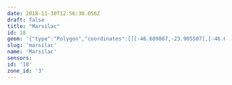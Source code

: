 ```yaml
---
date: 2018-11-30T12:56:30.056Z
draft: false
title: "Marsilac"
id: 18
geom: '{"type":"Polygon","coordinates":[[[-46.609867,-23.905507],[-46.610487,-23.905521],[-46.63893,-23.911156],[-46.640514,-23.911526],[-46.640432,-23.910784],[-46.64044,-23.909688],[-46.640707,-23.908299],[-46.641092,-23.90726],[-46.643264,-23.902398],[-46.643862,-23.901244],[-46.644598,-23.900242],[-46.647413,-23.897576],[-46.648333,-23.896472],[-46.650762,-23.892168],[-46.651267,-23.891098],[-46.651673,-23.889649],[-46.651782,-23.888206],[-46.664648,-23.887607],[-46.666836,-23.88756],[-46.69917,-23.886165],[-46.71714,-23.880856],[-46.720629,-23.879903],[-46.732545,-23.876326],[-46.73628,-23.875324],[-46.741593,-23.873696],[-46.747546,-23.872025],[-46.752321,-23.870563],[-46.763253,-23.866763],[-46.763525,-23.866992],[-46.763851,-23.867104],[-46.764544,-23.86693],[-46.764874,-23.866933],[-46.765122,-23.867044],[-46.765376,-23.86727],[-46.765591,-23.867323],[-46.766755,-23.8671],[-46.767272,-23.867076],[-46.767567,-23.8675],[-46.768006,-23.867817],[-46.768266,-23.868213],[-46.768395,-23.868284],[-46.769285,-23.868445],[-46.770146,-23.868275],[-46.770864,-23.867999],[-46.77135,-23.868019],[-46.771758,-23.868126],[-46.772214,-23.8681],[-46.772651,-23.867983],[-46.773116,-23.86811],[-46.773486,-23.868047],[-46.773781,-23.867825],[-46.774048,-23.867295],[-46.774357,-23.867164],[-46.774888,-23.866713],[-46.775305,-23.866678],[-46.775665,-23.866522],[-46.775637,-23.867167],[-46.775839,-23.872673],[-46.775864,-23.875201],[-46.776022,-23.87528],[-46.776041,-23.877415],[-46.776331,-23.880129],[-46.776398,-23.881782],[-46.776307,-23.884578],[-46.776432,-23.886302],[-46.776315,-23.887213],[-46.776626,-23.890263],[-46.776584,-23.892568],[-46.776826,-23.893179],[-46.776915,-23.893255],[-46.778078,-23.893327],[-46.782226,-23.893866],[-46.78309,-23.893932],[-46.78392,-23.8941],[-46.784114,-23.894066],[-46.785438,-23.894197],[-46.785617,-23.894284],[-46.78698,-23.894509],[-46.787561,-23.894754],[-46.788056,-23.894823],[-46.788596,-23.894657],[-46.789409,-23.894588],[-46.79509,-23.893752],[-46.795379,-23.893655],[-46.796233,-23.893167],[-46.796788,-23.893051],[-46.797175,-23.893095],[-46.798386,-23.893614],[-46.799195,-23.893772],[-46.799654,-23.893724],[-46.800179,-23.893581],[-46.800543,-23.893308],[-46.800949,-23.892881],[-46.801004,-23.8925],[-46.800915,-23.890478],[-46.800956,-23.890192],[-46.801318,-23.889154],[-46.801738,-23.888568],[-46.802117,-23.888203],[-46.802959,-23.887717],[-46.803454,-23.887565],[-46.804026,-23.88746],[-46.805455,-23.887521],[-46.806203,-23.887137],[-46.806767,-23.886716],[-46.807359,-23.886561],[-46.807564,-23.886856],[-46.807564,-23.88705],[-46.807418,-23.88725],[-46.806829,-23.887333],[-46.80672,-23.887396],[-46.806517,-23.88792],[-46.806527,-23.888071],[-46.806689,-23.888155],[-46.807074,-23.887748],[-46.807164,-23.887727],[-46.807216,-23.88778],[-46.807149,-23.88801],[-46.807242,-23.88834],[-46.806959,-23.888698],[-46.807076,-23.888878],[-46.807263,-23.888966],[-46.807411,-23.88925],[-46.807387,-23.889294],[-46.807107,-23.88925],[-46.806868,-23.88909],[-46.806739,-23.889187],[-46.806816,-23.889449],[-46.806772,-23.88983],[-46.807164,-23.890036],[-46.807243,-23.890282],[-46.807026,-23.890424],[-46.806739,-23.890398],[-46.806632,-23.890441],[-46.806672,-23.890634],[-46.806452,-23.890806],[-46.80641,-23.890907],[-46.806297,-23.89149],[-46.806203,-23.891662],[-46.806227,-23.891865],[-46.805962,-23.892202],[-46.805746,-23.892183],[-46.805584,-23.892066],[-46.80571,-23.891883],[-46.805934,-23.891746],[-46.805922,-23.891612],[-46.805506,-23.891377],[-46.805389,-23.891382],[-46.804851,-23.891971],[-46.804487,-23.892242],[-46.80412,-23.892883],[-46.804122,-23.892978],[-46.804195,-23.893034],[-46.804401,-23.892999],[-46.804824,-23.893039],[-46.804982,-23.893219],[-46.804998,-23.893433],[-46.804873,-23.894069],[-46.804633,-23.894379],[-46.804528,-23.894691],[-46.804625,-23.894919],[-46.804626,-23.895329],[-46.805195,-23.89556],[-46.805268,-23.895639],[-46.80523,-23.895728],[-46.804892,-23.895957],[-46.804851,-23.896124],[-46.80497,-23.896199],[-46.804972,-23.896517],[-46.805034,-23.89666],[-46.805341,-23.896829],[-46.805382,-23.896958],[-46.805285,-23.897047],[-46.80498,-23.89705],[-46.804893,-23.897154],[-46.804907,-23.897202],[-46.805219,-23.897271],[-46.805451,-23.897501],[-46.805447,-23.89764],[-46.805311,-23.897783],[-46.805555,-23.897868],[-46.805587,-23.897934],[-46.805598,-23.898414],[-46.806014,-23.898204],[-46.806127,-23.898269],[-46.806112,-23.898381],[-46.805939,-23.898416],[-46.805806,-23.898543],[-46.805832,-23.898716],[-46.806384,-23.899135],[-46.806437,-23.899404],[-46.806924,-23.899818],[-46.806917,-23.900023],[-46.807008,-23.900173],[-46.806723,-23.900889],[-46.80674,-23.901426],[-46.806838,-23.901419],[-46.807016,-23.901266],[-46.807126,-23.901364],[-46.806997,-23.901556],[-46.807088,-23.9017],[-46.807541,-23.901695],[-46.807799,-23.901776],[-46.807899,-23.901914],[-46.807863,-23.902122],[-46.807918,-23.902309],[-46.808127,-23.90247],[-46.808277,-23.902471],[-46.808423,-23.90262],[-46.808414,-23.902877],[-46.808325,-23.903089],[-46.80835,-23.903258],[-46.808754,-23.903338],[-46.808566,-23.903702],[-46.808811,-23.903911],[-46.808708,-23.904495],[-46.808765,-23.90457],[-46.808935,-23.904537],[-46.809043,-23.904313],[-46.809154,-23.904314],[-46.809265,-23.904485],[-46.809419,-23.905021],[-46.809524,-23.905038],[-46.809791,-23.904938],[-46.80971,-23.905226],[-46.810079,-23.905345],[-46.810138,-23.905628],[-46.810639,-23.905598],[-46.810651,-23.9058],[-46.810492,-23.906074],[-46.810572,-23.906176],[-46.810777,-23.906095],[-46.810911,-23.906117],[-46.811162,-23.90684],[-46.810843,-23.906872],[-46.810741,-23.907071],[-46.81082,-23.907156],[-46.811186,-23.90717],[-46.811331,-23.907288],[-46.811395,-23.907582],[-46.811355,-23.907793],[-46.811469,-23.907894],[-46.811636,-23.90792],[-46.811649,-23.907986],[-46.811309,-23.908339],[-46.811367,-23.908752],[-46.811557,-23.908932],[-46.811818,-23.908904],[-46.811858,-23.908975],[-46.811642,-23.909428],[-46.811355,-23.909719],[-46.811358,-23.909803],[-46.811562,-23.909969],[-46.81201,-23.910144],[-46.812084,-23.910288],[-46.812032,-23.910351],[-46.811763,-23.910327],[-46.811711,-23.910397],[-46.811989,-23.910823],[-46.811903,-23.91134],[-46.811749,-23.911317],[-46.811653,-23.910936],[-46.811518,-23.910859],[-46.811343,-23.910929],[-46.81125,-23.911198],[-46.811078,-23.911214],[-46.81091,-23.911118],[-46.81074,-23.911181],[-46.810814,-23.911351],[-46.811142,-23.911533],[-46.811319,-23.911867],[-46.811621,-23.911978],[-46.811905,-23.911983],[-46.812008,-23.912107],[-46.811772,-23.912544],[-46.811731,-23.913206],[-46.811793,-23.913439],[-46.811394,-23.914012],[-46.811468,-23.914517],[-46.811103,-23.915104],[-46.811131,-23.915439],[-46.810927,-23.915722],[-46.811022,-23.915867],[-46.811329,-23.915937],[-46.811471,-23.916062],[-46.811386,-23.916245],[-46.811416,-23.916333],[-46.811239,-23.916532],[-46.811284,-23.916616],[-46.811464,-23.916545],[-46.81153,-23.916601],[-46.811408,-23.916727],[-46.811137,-23.91682],[-46.811112,-23.916915],[-46.811584,-23.916912],[-46.811685,-23.916994],[-46.811493,-23.917202],[-46.810737,-23.917433],[-46.810055,-23.917822],[-46.809901,-23.917993],[-46.809968,-23.918089],[-46.810252,-23.917925],[-46.810409,-23.917929],[-46.810458,-23.917988],[-46.810424,-23.918063],[-46.810168,-23.91814],[-46.810145,-23.918207],[-46.810507,-23.918322],[-46.810676,-23.918177],[-46.810791,-23.918257],[-46.810652,-23.918445],[-46.810836,-23.918738],[-46.810636,-23.919957],[-46.810512,-23.920291],[-46.810591,-23.920408],[-46.81046,-23.921289],[-46.810169,-23.922293],[-46.809855,-23.922782],[-46.809648,-23.923549],[-46.809699,-23.924603],[-46.809361,-23.925598],[-46.809085,-23.926081],[-46.808846,-23.92672],[-46.808302,-23.928455],[-46.807762,-23.929303],[-46.807763,-23.929386],[-46.808099,-23.92989],[-46.808152,-23.930102],[-46.808078,-23.931922],[-46.807869,-23.932281],[-46.807266,-23.93275],[-46.807002,-23.933974],[-46.806424,-23.935034],[-46.806404,-23.935414],[-46.806842,-23.93603],[-46.806886,-23.936265],[-46.806705,-23.937457],[-46.806858,-23.937994],[-46.806884,-23.938371],[-46.806362,-23.939246],[-46.805965,-23.939476],[-46.805557,-23.939415],[-46.804211,-23.938507],[-46.803688,-23.938305],[-46.803383,-23.938291],[-46.802229,-23.938712],[-46.801293,-23.93886],[-46.800881,-23.93931],[-46.800566,-23.939496],[-46.799718,-23.939553],[-46.798967,-23.93925],[-46.79853,-23.939244],[-46.797994,-23.93944],[-46.797443,-23.939736],[-46.79711,-23.939827],[-46.796202,-23.939921],[-46.795656,-23.940218],[-46.795433,-23.940553],[-46.795144,-23.941783],[-46.794708,-23.942689],[-46.794399,-23.943166],[-46.794033,-23.943502],[-46.793477,-23.943662],[-46.79329,-23.943893],[-46.792795,-23.94378],[-46.792449,-23.943475],[-46.792114,-23.942961],[-46.791961,-23.942827],[-46.790993,-23.942503],[-46.789131,-23.941181],[-46.788327,-23.941131],[-46.787689,-23.941172],[-46.786932,-23.941351],[-46.786381,-23.941563],[-46.78569,-23.942253],[-46.785248,-23.942948],[-46.785085,-23.943375],[-46.783409,-23.945341],[-46.783414,-23.945465],[-46.784096,-23.94641],[-46.783654,-23.946822],[-46.783377,-23.947232],[-46.783014,-23.94737],[-46.782577,-23.947403],[-46.782257,-23.947593],[-46.782042,-23.947935],[-46.781538,-23.948403],[-46.781347,-23.948881],[-46.781142,-23.9492],[-46.780645,-23.949319],[-46.779274,-23.949074],[-46.778464,-23.949689],[-46.777102,-23.95018],[-46.776446,-23.95021],[-46.775735,-23.949962],[-46.775335,-23.949955],[-46.774261,-23.950219],[-46.773892,-23.950608],[-46.773856,-23.950769],[-46.77391,-23.950874],[-46.774258,-23.951388],[-46.774587,-23.952047],[-46.774988,-23.952585],[-46.775057,-23.952842],[-46.774905,-23.953078],[-46.774735,-23.953187],[-46.774547,-23.953268],[-46.774169,-23.953312],[-46.773884,-23.953456],[-46.773752,-23.953943],[-46.773759,-23.954171],[-46.773859,-23.954321],[-46.774363,-23.95464],[-46.774487,-23.954947],[-46.77444,-23.955206],[-46.774579,-23.955485],[-46.77479,-23.955774],[-46.775341,-23.956127],[-46.775369,-23.9563],[-46.775281,-23.956509],[-46.774991,-23.956778],[-46.774877,-23.95709],[-46.774836,-23.9575],[-46.774683,-23.957653],[-46.774587,-23.957669],[-46.77364,-23.957202],[-46.77337,-23.957185],[-46.773294,-23.957229],[-46.773294,-23.957745],[-46.773185,-23.958176],[-46.773324,-23.958542],[-46.77361,-23.959009],[-46.773618,-23.959381],[-46.773547,-23.959488],[-46.773002,-23.959774],[-46.772596,-23.96013],[-46.77194,-23.960174],[-46.771704,-23.960415],[-46.771458,-23.960931],[-46.771249,-23.961172],[-46.770999,-23.961315],[-46.770561,-23.961351],[-46.770287,-23.96125],[-46.769724,-23.960853],[-46.769358,-23.960809],[-46.769235,-23.961042],[-46.76912,-23.961843],[-46.768991,-23.962108],[-46.768839,-23.962152],[-46.768089,-23.961887],[-46.767193,-23.960967],[-46.766951,-23.960911],[-46.766711,-23.960959],[-46.76648,-23.961098],[-46.76639,-23.961283],[-46.76614,-23.961469],[-46.765704,-23.96209],[-46.765457,-23.962026],[-46.765162,-23.961797],[-46.76504,-23.96178],[-46.764831,-23.961917],[-46.763873,-23.962741],[-46.763608,-23.963293],[-46.763471,-23.963417],[-46.763179,-23.963439],[-46.762505,-23.963214],[-46.761954,-23.963221],[-46.762252,-23.963694],[-46.762446,-23.964271],[-46.762467,-23.964845],[-46.762529,-23.964985],[-46.76296,-23.965401],[-46.763523,-23.96581],[-46.763598,-23.965925],[-46.763577,-23.966365],[-46.76337,-23.966777],[-46.763157,-23.96802],[-46.763071,-23.968228],[-46.762536,-23.96846],[-46.762084,-23.968923],[-46.761134,-23.969349],[-46.760647,-23.96966],[-46.760086,-23.970336],[-46.760212,-23.972377],[-46.760155,-23.97256],[-46.759836,-23.97304],[-46.759677,-23.973543],[-46.759571,-23.973605],[-46.759444,-23.973552],[-46.759208,-23.973274],[-46.758762,-23.973205],[-46.758707,-23.973078],[-46.758735,-23.972687],[-46.7585,-23.972439],[-46.758221,-23.972473],[-46.757643,-23.973191],[-46.757415,-23.973294],[-46.757329,-23.973295],[-46.757194,-23.973138],[-46.757055,-23.972694],[-46.756548,-23.972522],[-46.756202,-23.972477],[-46.75536,-23.972548],[-46.754516,-23.972933],[-46.754384,-23.973072],[-46.754408,-23.973396],[-46.754648,-23.973844],[-46.754734,-23.974406],[-46.754721,-23.975371],[-46.754795,-23.975443],[-46.754954,-23.975448],[-46.755736,-23.975335],[-46.755996,-23.975399],[-46.756265,-23.976636],[-46.756203,-23.977461],[-46.756361,-23.977807],[-46.756521,-23.977891],[-46.756734,-23.977907],[-46.757347,-23.977533],[-46.757639,-23.977518],[-46.758152,-23.977683],[-46.758864,-23.978242],[-46.758822,-23.978909],[-46.758688,-23.979661],[-46.758556,-23.979932],[-46.758162,-23.980362],[-46.758141,-23.980547],[-46.758369,-23.980998],[-46.758558,-23.981568],[-46.75881,-23.98176],[-46.759289,-23.981952],[-46.759676,-23.98228],[-46.760026,-23.983292],[-46.760241,-23.983488],[-46.760858,-23.983696],[-46.760958,-23.983799],[-46.761033,-23.984194],[-46.760997,-23.984383],[-46.760884,-23.98448],[-46.760354,-23.98463],[-46.760252,-23.984769],[-46.760352,-23.985023],[-46.760631,-23.985343],[-46.76082,-23.986165],[-46.761109,-23.98627],[-46.761655,-23.986261],[-46.761983,-23.986378],[-46.762026,-23.986455],[-46.76191,-23.987168],[-46.761921,-23.987721],[-46.761781,-23.988362],[-46.761958,-23.988375],[-46.762365,-23.988037],[-46.763275,-23.98784],[-46.76356,-23.987887],[-46.764454,-23.988439],[-46.764582,-23.988655],[-46.764577,-23.988789],[-46.764335,-23.989374],[-46.763856,-23.989962],[-46.763807,-23.990114],[-46.76453,-23.990467],[-46.76476,-23.990641],[-46.765069,-23.990611],[-46.765335,-23.990672],[-46.765599,-23.991044],[-46.76569,-23.991441],[-46.766052,-23.991555],[-46.76628,-23.991801],[-46.766349,-23.992188],[-46.766211,-23.992816],[-46.766226,-23.993307],[-46.766535,-23.993824],[-46.766585,-23.994362],[-46.76679,-23.99474],[-46.766865,-23.99514],[-46.767094,-23.995641],[-46.767188,-23.995691],[-46.767657,-23.995609],[-46.767939,-23.995685],[-46.768195,-23.995837],[-46.768611,-23.995834],[-46.769236,-23.996161],[-46.769301,-23.996276],[-46.769264,-23.996684],[-46.769042,-23.99704],[-46.768049,-23.997875],[-46.768006,-23.998101],[-46.767733,-23.998468],[-46.767723,-23.998642],[-46.767791,-23.99876],[-46.768185,-23.999074],[-46.768542,-23.999178],[-46.768974,-23.999466],[-46.769231,-23.999509],[-46.769761,-24.000007],[-46.769941,-24.000494],[-46.770447,-24.001375],[-46.770662,-24.001624],[-46.77072,-24.001623],[-46.770731,-24.001523],[-46.770637,-24.001405],[-46.770593,-24.001154],[-46.77062,-24.001069],[-46.770746,-24.00101],[-46.771921,-24.001062],[-46.772531,-24.001029],[-46.773642,-24.001359],[-46.773708,-24.001836],[-46.773668,-24.002093],[-46.77384,-24.00267],[-46.774079,-24.003109],[-46.774451,-24.0036],[-46.774646,-24.004002],[-46.774209,-24.003799],[-46.774027,-24.003839],[-46.773912,-24.004091],[-46.774125,-24.00445],[-46.77411,-24.004741],[-46.774041,-24.004878],[-46.773943,-24.004994],[-46.773585,-24.005052],[-46.773301,-24.005371],[-46.772807,-24.005542],[-46.772426,-24.005755],[-46.772336,-24.005984],[-46.772244,-24.006729],[-46.771942,-24.007564],[-46.771767,-24.007652],[-46.771268,-24.007703],[-46.770687,-24.007992],[-46.770106,-24.00791],[-46.769665,-24.0081],[-46.769281,-24.008125],[-46.769041,-24.008019],[-46.76878,-24.007723],[-46.768528,-24.00721],[-46.768342,-24.006976],[-46.768164,-24.006867],[-46.768019,-24.006475],[-46.768044,-24.006022],[-46.767955,-24.005886],[-46.767487,-24.005627],[-46.767325,-24.005329],[-46.767121,-24.005166],[-46.766976,-24.004741],[-46.766837,-24.004546],[-46.766417,-24.004223],[-46.766058,-24.00407],[-46.765428,-24.003998],[-46.764122,-24.00456],[-46.763907,-24.004494],[-46.763547,-24.004228],[-46.76332,-24.004213],[-46.762741,-24.004442],[-46.76241,-24.004927],[-46.762132,-24.004363],[-46.761934,-24.004129],[-46.761912,-24.003622],[-46.761787,-24.003325],[-46.761661,-24.003184],[-46.761092,-24.00286],[-46.760102,-24.00254],[-46.759442,-24.002559],[-46.758761,-24.002342],[-46.75805,-24.002288],[-46.757526,-24.002456],[-46.757537,-24.002593],[-46.757774,-24.002923],[-46.7578,-24.003234],[-46.757135,-24.002694],[-46.756562,-24.002484],[-46.756025,-24.002436],[-46.755812,-24.002268],[-46.755291,-24.002023],[-46.754696,-24.001317],[-46.754705,-24.00083],[-46.754805,-24.000669],[-46.754816,-24.000494],[-46.754615,-24.000277],[-46.754351,-24.000186],[-46.754276,-24.000103],[-46.754151,-23.999694],[-46.753439,-23.999759],[-46.752923,-23.999693],[-46.752842,-23.999615],[-46.75291,-23.999199],[-46.752871,-23.998853],[-46.752663,-23.99834],[-46.752138,-23.997454],[-46.752084,-23.997224],[-46.752391,-23.99669],[-46.752436,-23.996348],[-46.752379,-23.996223],[-46.752102,-23.996048],[-46.751617,-23.996058],[-46.75135,-23.996187],[-46.75121,-23.996347],[-46.751128,-23.996568],[-46.751031,-23.996637],[-46.750574,-23.996653],[-46.750488,-23.996286],[-46.750253,-23.99585],[-46.749797,-23.995838],[-46.749286,-23.995653],[-46.74926,-23.995245],[-46.74949,-23.994813],[-46.749241,-23.994497],[-46.74915,-23.994111],[-46.7489,-23.993918],[-46.748401,-23.993728],[-46.748486,-23.99404],[-46.748322,-23.99422],[-46.748046,-23.994174],[-46.747585,-23.993897],[-46.747501,-23.9939],[-46.74713,-23.994289],[-46.746836,-23.99439],[-46.746721,-23.994283],[-46.746683,-23.993667],[-46.746589,-23.993543],[-46.746164,-23.993603],[-46.745914,-23.993874],[-46.745741,-23.99395],[-46.745225,-23.993703],[-46.744696,-23.993749],[-46.744573,-23.993687],[-46.744342,-23.993356],[-46.743465,-23.99312],[-46.743242,-23.993012],[-46.743139,-23.992887],[-46.743348,-23.992359],[-46.74335,-23.992073],[-46.743198,-23.991831],[-46.743031,-23.991743],[-46.742322,-23.991652],[-46.741858,-23.991685],[-46.740957,-23.992171],[-46.739664,-23.992445],[-46.739423,-23.992405],[-46.738946,-23.991975],[-46.738734,-23.991881],[-46.738509,-23.991837],[-46.738037,-23.991928],[-46.737752,-23.992082],[-46.7376,-23.992292],[-46.737511,-23.992858],[-46.737322,-23.993402],[-46.736871,-23.99394],[-46.735254,-23.994511],[-46.734215,-23.994572],[-46.733815,-23.994689],[-46.733291,-23.995434],[-46.733029,-23.995701],[-46.732808,-23.995814],[-46.73224,-23.995826],[-46.731974,-23.995972],[-46.731804,-23.995925],[-46.731413,-23.995313],[-46.730946,-23.995167],[-46.730548,-23.994751],[-46.730097,-23.994584],[-46.72998,-23.994666],[-46.729649,-23.995647],[-46.729424,-23.995782],[-46.729263,-23.995792],[-46.729028,-23.995708],[-46.728799,-23.995519],[-46.72843,-23.994883],[-46.7282,-23.994272],[-46.72811,-23.993597],[-46.727949,-23.993459],[-46.726629,-23.993496],[-46.726431,-23.993476],[-46.726084,-23.993304],[-46.725622,-23.993347],[-46.725006,-23.993563],[-46.724601,-23.994074],[-46.724332,-23.994316],[-46.724151,-23.994355],[-46.723039,-23.993301],[-46.722396,-23.99253],[-46.722037,-23.992445],[-46.721742,-23.992471],[-46.721588,-23.992552],[-46.721028,-23.99295],[-46.720208,-23.993781],[-46.719444,-23.994163],[-46.719406,-23.994248],[-46.719542,-23.994656],[-46.719535,-23.994802],[-46.718635,-23.99566],[-46.718332,-23.995638],[-46.717871,-23.995764],[-46.717508,-23.995705],[-46.717162,-23.995548],[-46.716745,-23.995702],[-46.716682,-23.995674],[-46.71652,-23.994802],[-46.716392,-23.994584],[-46.716217,-23.994592],[-46.715759,-23.994908],[-46.71538,-23.99463],[-46.715054,-23.994565],[-46.71486,-23.99459],[-46.714531,-23.994749],[-46.713774,-23.994769],[-46.713207,-23.99489],[-46.713252,-23.995022],[-46.713663,-23.995357],[-46.713836,-23.995642],[-46.713815,-23.99597],[-46.713705,-23.996127],[-46.713561,-23.996174],[-46.712814,-23.995907],[-46.711993,-23.995778],[-46.710863,-23.995446],[-46.710376,-23.995106],[-46.709678,-23.994343],[-46.709505,-23.99396],[-46.70926,-23.992951],[-46.709451,-23.992759],[-46.709474,-23.992603],[-46.70923,-23.992589],[-46.708614,-23.992371],[-46.708278,-23.99203],[-46.708519,-23.991774],[-46.708642,-23.991456],[-46.708593,-23.991208],[-46.708189,-23.990927],[-46.708016,-23.990607],[-46.707808,-23.990489],[-46.706968,-23.990343],[-46.706762,-23.989954],[-46.706637,-23.989932],[-46.706128,-23.99018],[-46.705736,-23.989919],[-46.705483,-23.990321],[-46.705396,-23.990648],[-46.705265,-23.990678],[-46.705009,-23.990603],[-46.704759,-23.990701],[-46.704324,-23.99097],[-46.704134,-23.991231],[-46.703539,-23.991657],[-46.70333,-23.991464],[-46.702052,-23.991248],[-46.701496,-23.990869],[-46.700229,-23.990538],[-46.700003,-23.990251],[-46.699685,-23.99009],[-46.699223,-23.990147],[-46.699127,-23.989952],[-46.699089,-23.989447],[-46.698524,-23.988861],[-46.697497,-23.988742],[-46.696938,-23.988999],[-46.696582,-23.989026],[-46.696071,-23.989187],[-46.695909,-23.98874],[-46.695444,-23.988084],[-46.695135,-23.987904],[-46.69478,-23.987551],[-46.694667,-23.987518],[-46.694173,-23.987029],[-46.694285,-23.986545],[-46.694151,-23.985379],[-46.693882,-23.98491],[-46.693285,-23.984624],[-46.693138,-23.984447],[-46.693036,-23.984241],[-46.693007,-23.983511],[-46.692849,-23.983358],[-46.692582,-23.983458],[-46.692396,-23.983621],[-46.692078,-23.984143],[-46.691897,-23.984645],[-46.691772,-23.984692],[-46.691546,-23.984637],[-46.691206,-23.984922],[-46.691106,-23.984918],[-46.690992,-23.984775],[-46.690777,-23.984651],[-46.690614,-23.984624],[-46.69044,-23.984655],[-46.690167,-23.984819],[-46.690017,-23.984826],[-46.689616,-23.984553],[-46.689142,-23.984416],[-46.688781,-23.984524],[-46.688447,-23.984855],[-46.688242,-23.984949],[-46.687949,-23.984904],[-46.687776,-23.984585],[-46.687629,-23.98454],[-46.686958,-23.984661],[-46.686753,-23.984575],[-46.686319,-23.984653],[-46.686106,-23.984928],[-46.685834,-23.985762],[-46.685463,-23.986321],[-46.68458,-23.986689],[-46.684451,-23.98681],[-46.684449,-23.987018],[-46.684714,-23.987394],[-46.684767,-23.987622],[-46.684701,-23.98798],[-46.684607,-23.988095],[-46.684237,-23.98839],[-46.683831,-23.988426],[-46.68316,-23.988589],[-46.68277,-23.988567],[-46.682533,-23.988627],[-46.681811,-23.989222],[-46.680878,-23.989637],[-46.680443,-23.989631],[-46.679625,-23.989308],[-46.678532,-23.989138],[-46.677736,-23.988793],[-46.677351,-23.988792],[-46.677123,-23.988639],[-46.676919,-23.988589],[-46.676845,-23.988596],[-46.676801,-23.988689],[-46.676824,-23.989131],[-46.676606,-23.989335],[-46.676216,-23.989345],[-46.675687,-23.989527],[-46.675058,-23.989851],[-46.674917,-23.989857],[-46.67473,-23.989839],[-46.674375,-23.9895],[-46.673777,-23.98868],[-46.673527,-23.988553],[-46.673318,-23.988555],[-46.672907,-23.988689],[-46.671559,-23.988943],[-46.669743,-23.989103],[-46.668973,-23.988971],[-46.668347,-23.988676],[-46.668137,-23.988642],[-46.666742,-23.988745],[-46.666092,-23.988732],[-46.665768,-23.98864],[-46.664706,-23.988612],[-46.663898,-23.988649],[-46.663526,-23.988765],[-46.663015,-23.988783],[-46.662069,-23.988406],[-46.661711,-23.988414],[-46.661397,-23.988868],[-46.661192,-23.989873],[-46.660693,-23.990486],[-46.660577,-23.991168],[-46.660253,-23.992092],[-46.659388,-23.993378],[-46.659165,-23.993618],[-46.659022,-23.993684],[-46.657976,-23.993549],[-46.65737,-23.993569],[-46.656497,-23.993853],[-46.655934,-23.994194],[-46.655708,-23.994721],[-46.655132,-23.995612],[-46.654788,-23.995976],[-46.65444,-23.996546],[-46.653699,-23.997521],[-46.653261,-23.997886],[-46.6526,-23.998189],[-46.652037,-23.998669],[-46.651862,-23.999213],[-46.651761,-23.999803],[-46.651327,-24.000856],[-46.64932,-24.000878],[-46.647562,-23.99993],[-46.64419,-23.998902],[-46.6437,-23.998629],[-46.643038,-23.998136],[-46.642498,-23.99786],[-46.642134,-23.997919],[-46.641418,-23.998155],[-46.6411,-23.998152],[-46.640885,-23.998086],[-46.640408,-23.997831],[-46.639862,-23.997344],[-46.639723,-23.997135],[-46.639394,-23.996045],[-46.639075,-23.995356],[-46.638599,-23.994869],[-46.637982,-23.994369],[-46.637679,-23.9943],[-46.637497,-23.994324],[-46.637064,-23.994471],[-46.636412,-23.994845],[-46.63575,-23.995045],[-46.635259,-23.994926],[-46.634803,-23.994495],[-46.63453,-23.99412],[-46.634348,-23.993723],[-46.634181,-23.993111],[-46.633921,-23.992828],[-46.633098,-23.992509],[-46.631877,-23.992443],[-46.631019,-23.992144],[-46.629769,-23.991248],[-46.6296,-23.991082],[-46.629494,-23.990684],[-46.629523,-23.990564],[-46.630398,-23.99034],[-46.631386,-23.989799],[-46.632035,-23.989183],[-46.632416,-23.988726],[-46.632752,-23.988497],[-46.633498,-23.988167],[-46.633508,-23.988018],[-46.633306,-23.987563],[-46.633675,-23.986601],[-46.633738,-23.986251],[-46.633479,-23.985508],[-46.633641,-23.984473],[-46.633647,-23.983735],[-46.633963,-23.982742],[-46.634261,-23.982465],[-46.634973,-23.981491],[-46.635223,-23.981021],[-46.635325,-23.980656],[-46.635383,-23.979932],[-46.635348,-23.979662],[-46.634707,-23.979661],[-46.634714,-23.979197],[-46.634952,-23.978366],[-46.635139,-23.978155],[-46.635665,-23.977779],[-46.635734,-23.97764],[-46.635705,-23.977472],[-46.635545,-23.977365],[-46.635113,-23.97723],[-46.634193,-23.976637],[-46.634077,-23.976475],[-46.633671,-23.976185],[-46.632895,-23.97588],[-46.632673,-23.975703],[-46.631689,-23.975528],[-46.630558,-23.975068],[-46.63027,-23.974547],[-46.629815,-23.974175],[-46.629348,-23.973938],[-46.629283,-23.973311],[-46.629096,-23.973329],[-46.628842,-23.973588],[-46.62869,-23.973624],[-46.627854,-23.973544],[-46.627726,-23.973519],[-46.627592,-23.973406],[-46.627231,-23.97301],[-46.627076,-23.972601],[-46.62698,-23.972522],[-46.626726,-23.972605],[-46.626627,-23.972747],[-46.626357,-23.972886],[-46.625178,-23.972569],[-46.62476,-23.972207],[-46.624191,-23.971161],[-46.624091,-23.971164],[-46.623691,-23.971422],[-46.623517,-23.971445],[-46.622858,-23.971329],[-46.622155,-23.971104],[-46.62158,-23.97105],[-46.620966,-23.971077],[-46.620615,-23.970953],[-46.620073,-23.970056],[-46.620039,-23.969844],[-46.62013,-23.969709],[-46.619542,-23.969689],[-46.618968,-23.969523],[-46.618874,-23.969305],[-46.619077,-23.968938],[-46.619048,-23.968819],[-46.618346,-23.968126],[-46.618003,-23.967921],[-46.617801,-23.967575],[-46.617638,-23.967435],[-46.617227,-23.967466],[-46.616494,-23.967686],[-46.616123,-23.967229],[-46.615641,-23.96693],[-46.614336,-23.967092],[-46.614227,-23.967285],[-46.614228,-23.967555],[-46.613941,-23.967699],[-46.613069,-23.967908],[-46.612602,-23.968544],[-46.612892,-23.969187],[-46.612802,-23.969347],[-46.612593,-23.969412],[-46.611894,-23.969379],[-46.611701,-23.969256],[-46.611837,-23.968147],[-46.611637,-23.967664],[-46.611704,-23.966837],[-46.611623,-23.966568],[-46.61125,-23.966112],[-46.610831,-23.96594],[-46.610049,-23.965855],[-46.609877,-23.965663],[-46.609882,-23.965598],[-46.610219,-23.965407],[-46.610554,-23.964983],[-46.610607,-23.964801],[-46.610543,-23.964634],[-46.610368,-23.964477],[-46.610027,-23.964333],[-46.609353,-23.964294],[-46.608826,-23.964079],[-46.608464,-23.963721],[-46.608263,-23.963375],[-46.608232,-23.962806],[-46.6083,-23.96251],[-46.608124,-23.961431],[-46.608187,-23.961157],[-46.608723,-23.960983],[-46.609131,-23.960692],[-46.609567,-23.960652],[-46.609959,-23.960498],[-46.609489,-23.959775],[-46.609174,-23.959501],[-46.608265,-23.959285],[-46.608144,-23.959198],[-46.608085,-23.95908],[-46.608165,-23.958828],[-46.608464,-23.958678],[-46.608506,-23.958543],[-46.607465,-23.958146],[-46.607254,-23.957957],[-46.606725,-23.957146],[-46.606293,-23.956787],[-46.606135,-23.956515],[-46.606251,-23.956367],[-46.606695,-23.95612],[-46.606931,-23.955576],[-46.606959,-23.954944],[-46.606855,-23.954251],[-46.606874,-23.953957],[-46.606784,-23.953589],[-46.606858,-23.953384],[-46.607372,-23.953449],[-46.607528,-23.95341],[-46.608322,-23.952387],[-46.610008,-23.951394],[-46.6108,-23.950436],[-46.610845,-23.950149],[-46.610624,-23.949635],[-46.610449,-23.949567],[-46.60977,-23.949587],[-46.609295,-23.949247],[-46.609111,-23.948918],[-46.609087,-23.948644],[-46.608938,-23.948416],[-46.608722,-23.948297],[-46.607724,-23.948301],[-46.607388,-23.948069],[-46.607444,-23.947539],[-46.607055,-23.947072],[-46.607,-23.946409],[-46.607136,-23.946178],[-46.607601,-23.945664],[-46.606877,-23.944843],[-46.606808,-23.944282],[-46.60738,-23.94346],[-46.607582,-23.942999],[-46.608215,-23.942113],[-46.608452,-23.941639],[-46.608604,-23.94094],[-46.608523,-23.940867],[-46.607832,-23.94081],[-46.607607,-23.94059],[-46.607437,-23.939731],[-46.607345,-23.939553],[-46.606304,-23.938901],[-46.606267,-23.938679],[-46.606545,-23.938147],[-46.606731,-23.937309],[-46.606851,-23.937065],[-46.607414,-23.936919],[-46.607671,-23.936009],[-46.60772,-23.936013],[-46.607712,-23.936101],[-46.607463,-23.936911],[-46.608286,-23.936921],[-46.609178,-23.937173],[-46.609666,-23.937192],[-46.610699,-23.93748],[-46.611455,-23.937536],[-46.612306,-23.937721],[-46.612599,-23.93765],[-46.612907,-23.937441],[-46.61313,-23.937154],[-46.613306,-23.936712],[-46.613544,-23.936503],[-46.613927,-23.936407],[-46.615099,-23.936352],[-46.615815,-23.935364],[-46.615872,-23.935148],[-46.615953,-23.934151],[-46.616176,-23.932944],[-46.616362,-23.930474],[-46.616233,-23.93034],[-46.615963,-23.930343],[-46.61561,-23.930436],[-46.615026,-23.930805],[-46.614734,-23.930906],[-46.613954,-23.930971],[-46.613325,-23.930739],[-46.61316,-23.930509],[-46.612896,-23.929859],[-46.612778,-23.929747],[-46.611736,-23.929542],[-46.611283,-23.929323],[-46.611238,-23.92925],[-46.61128,-23.928889],[-46.611529,-23.928051],[-46.611539,-23.927657],[-46.611737,-23.92666],[-46.611648,-23.926479],[-46.611495,-23.926545],[-46.61137,-23.926697],[-46.610815,-23.927729],[-46.610643,-23.928207],[-46.610313,-23.928592],[-46.609657,-23.929663],[-46.609512,-23.929684],[-46.608997,-23.929275],[-46.608869,-23.928935],[-46.608714,-23.928187],[-46.609077,-23.927385],[-46.609155,-23.926671],[-46.609357,-23.925766],[-46.610327,-23.924735],[-46.610456,-23.92438],[-46.61047,-23.924143],[-46.610384,-23.923951],[-46.610256,-23.923872],[-46.609297,-23.923599],[-46.609156,-23.923512],[-46.608799,-23.923051],[-46.608694,-23.922118],[-46.608543,-23.921554],[-46.608682,-23.920889],[-46.608546,-23.920389],[-46.608579,-23.919814],[-46.608652,-23.919516],[-46.608744,-23.919407],[-46.609068,-23.919394],[-46.609221,-23.919322],[-46.609547,-23.918931],[-46.609716,-23.918605],[-46.609803,-23.918063],[-46.609474,-23.917116],[-46.609056,-23.916647],[-46.608906,-23.916234],[-46.608537,-23.916],[-46.608277,-23.915639],[-46.608099,-23.91514],[-46.608105,-23.914845],[-46.608262,-23.914483],[-46.608346,-23.914435],[-46.609087,-23.914376],[-46.609804,-23.913993],[-46.610483,-23.91392],[-46.61085,-23.913979],[-46.611276,-23.914169],[-46.611411,-23.91406],[-46.611526,-23.913674],[-46.61153,-23.913439],[-46.611327,-23.912887],[-46.611259,-23.912256],[-46.61131,-23.91166],[-46.611588,-23.911109],[-46.611612,-23.910921],[-46.611375,-23.910637],[-46.61127,-23.910296],[-46.611951,-23.909335],[-46.612328,-23.908658],[-46.612449,-23.908204],[-46.612403,-23.907919],[-46.612256,-23.907768],[-46.611134,-23.907296],[-46.610926,-23.906799],[-46.609867,-23.905507]]]}'
slug: 'marsilac'
name: 'Marsilac'
sensors:
id: '18'
zone_id: '3'
---
```

		